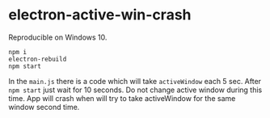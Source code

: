 # electron-active-win-crash

Reproducible on Windows 10.

```shell
npm i
electron-rebuild
npm start
```

In the `main.js` there is a code which will take `activeWindow` each 5 sec. After `npm start` just wait for 10 seconds.
Do not change active window during this time.
App will crash when will try to take activeWindow for the same window second time.
